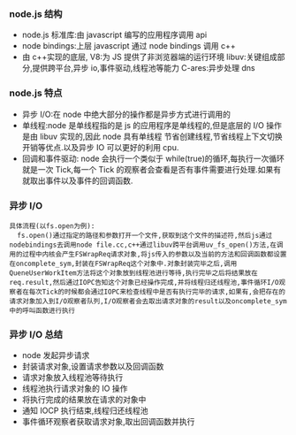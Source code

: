 ### node.js 结构

- node.js 标准库:由 javascript 编写的应用程序调用 api
- node bindings:上层 javascript 通过 node bindings 调用 c++
- 由 c++实现的底层, V8:为 JS 提供了非浏览器端的运行环境
  libuv:关键组成部分,提供跨平台,异步 io,事件驱动,线程池等能力
  C-ares:异步处理 dns

### node.js 特点

- 异步 I/O:在 node 中绝大部分的操作都是异步方式进行调用的
- 单线程:node 是单线程指的是 js 的应用程序是单线程的,但是底层的 I/O 操作是由 libuv 实现的,因此 node 具有单线程 节省创建线程,节省线程上下文切换开销等优点.以及异步 IO 可以更好的利用 cpu.
- 回调和事件驱动:
  node 会执行一个类似于 while(true)的循环,每执行一次循环就是一次 Tick,每一个 Tick 的观察者会查看是否有事件需要进行处理.如果有就取出事件以及事件的回调函数.

### 异步 I/O

```
具体流程(以fs.open为例):
  fs.open()通过指定的路径和参数打开一个文件,获取到这个文件的描述符,然后js通过nodebindings去调用node file.cc,c++通过libuv跨平台调用uv_fs_open()方法,在调用的过程中内核会产生FSWrapReq请求对象,将js传入的参数以及当前的方法和回调函数都设置在oncomplete_sym,封装在FSWrapReq这个对象中.对象封装完毕之后,调用QueneUserWorkItem方法将这个对象放到线程池进行等待,执行完毕之后将结果放在req.result,然后通过IOPC告知这个对象已经操作完成,并将线程归还线程池,事件循环I/O观察者在每次Tick的时候都会通过IOPC来检查线程中是否有执行完毕的请求,如果有,会把存在的请求对象加入到I/O观察者队列,I/O观察者会去取出请求对象的result以及oncomplete_sym中的呼叫函数进行执行
```

### 异步 I/O 总结

- node 发起异步请求
- 封装请求对象,设置请求参数以及回调函数
- 请求对象放入线程池等待执行
- 线程池执行请求对象的 IO 操作
- 将执行完成的结果放在请求的对象中
- 通知 IOCP 执行结束,线程归还线程池
- 事件循环观察者获取请求对象,取出回调函数并执行
